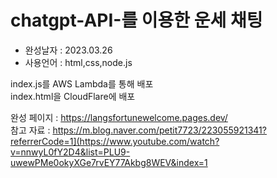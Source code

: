 # chatgpt-API-를 이용한 운세 채팅

* 완성날자 : 2023.03.26
* 사용언어 : html,css,node.js

index.js를 AWS Lambda를 통해 배포   
index.html을 CloudFlare에 배포   

완성 페이지 : https://langsfortunewelcome.pages.dev/    
참고 자료 : https://m.blog.naver.com/petit7723/223055921341?referrerCode=1](https://www.youtube.com/watch?v=nnwyL0fY2D4&list=PLU9-uwewPMe0okyXGe7rvEY77Akbg8WEV&index=1
